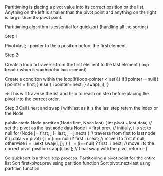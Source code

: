 
Partitioning is placing a pivot value into its correct position on the list.
Anything on the left is smaller than the pivot point and anything on the right is larger than the pivot point.

Partitioning algorithm is essential for quicksort (handling all the sorting)

Step 1: 

Pivot=last; 
i pointer to the a position before the first element.

Step 2:

Create a loop to traverse from the first element to the last element (loop breaks when it reaches the last element)

Create a condition within the loop(if(loop-pointer < last)){
if(i pointer==null){
  i pointer = first;
} else {
  i pointer= next;
}
swap(i,j);
}

=> This will traverse the list and help to reach on step before placing the pivot into the correct order.

Step 3
  Call i.next
  and swap i with last as it is the last step
  return the index or the Node
  
  public static Node partition(Node first, Node last) {
    int pivot = last.data; // set the pivot as the last node data
    Node i = first.prev; // initially, i is set to null
    for (Node j = first; j != last; j = j.next) { // traverse from first to last node
      if (j.data <= pivot) { 
        i = (i == null) ? first : i.next; // move i to first if null, otherwise i = i.next
        swap(i, j);
      }
    }
    i = (i==null) ? first : i.next; // move i to the correct pivot position
    swap(i,last); // final swap with the pivot
    return i;
}










So quicksort is a three step process.
Partitioning a pivot point for the entire list
Sort first-pivot.prev using partition function
Sort pivot.next-last using partition function